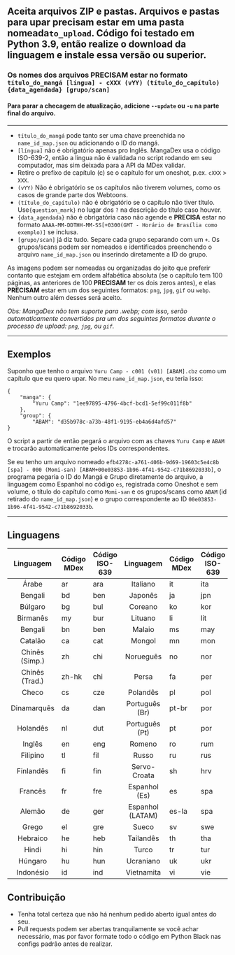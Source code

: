 ## Aceita arquivos ZIP e pastas. Arquivos e pastas para upar precisam estar em uma pasta nomeada`to_upload`. Código foi testado em Python 3.9, então realize o download da linguagem e instale essa versão ou superior.
### Os nomes dos arquivos **PRECISAM** estar no formato `título_do_mangá [língua] - cXXX (vYY) (título_do_capítulo) {data_agendada} [grupo/scan]`
#### Para parar a checagem de atualização, adicione `--update` ou `-u` na parte final do arquivo.

----

- `título_do_mangá` pode tanto ser uma chave preenchida no  `name_id_map.json` ou adicionando o ID do mangá.
- `[língua]` não é obrigatório apenas pro Inglês. MangaDex usa o código ISO-639-2, então a lingua não é validada no script rodando em seu computador, mas sim deixada para a API da MDex validar. 
- Retire o prefixo de capítulo (c) se o capítulo for um oneshot, p.ex. `cXXX` > `XXX`.
- `(vYY)` Não é obrigatório se os capítulos não tiverem volumes, como os casos de grande parte dos Webtoons.
- `(título_do_capítulo)` não é obrigatório se o capítulo não tiver título. Use`{question_mark}` no lugar dos `?` na descrição do título caso houver.
- `{data_agendada}` não é obrigatória caso não agende e **PRECISA** estar no formato `AAAA-MM-DDTHH-MM-SS[+0300(GMT - Horário de Brasília como exemplo)]` se inclusa.
- `[grupo/scan]` já diz tudo. Separe cada grupo separando com um `+`. Os grupos/scans podem ser nomeados e identificados preenchendo o arquivo `name_id_map.json` ou inserindo diretamente a ID do grupo.

As imagens podem ser nomeadas ou organizadas do jeito que preferir contanto que estejam em ordem alfabética absoluta (se o capítulo tem 100 páginas, as anteriores de 100 **PRECISAM** ter os dois zeros antes), e elas **PRECISAM** estar em um dos seguintes formatos: `png`, `jpg`, `gif` ou `webp`. Nenhum outro além desses será aceito. 

*Obs: MangaDex não tem suporte para .webp; com isso, serão automaticamente convertidos pra um dos seguintes formatos durante o processo de upload: `png`, `jpg`, ou `gif`.*

----

## Exemplos
Suponho que tenho o arquivo `Yuru Camp - c001 (v01) [ABAM].cbz` como um capítulo que eu quero upar. No meu `name_id_map.json`, eu teria isso:
```
{
    "manga": {
        "Yuru Camp": "1ee97895-4796-4bcf-bcd1-5ef99c011f8b"
    },
    "group": {
        "ABAM": "d35b978c-a73b-48f1-9195-eb4a6d4afd57"
}
```
O script a partir de então pegará o arquivo com as chaves `Yuru Camp` e  `ABAM` e trocarão automaticamente pelos IDs correspondentes.

Se eu tenho um arquivo nomeado `efb4278c-a761-406b-9d69-19603c5e4c8b [spa] - 000 (Momi-san) [ABAM+00e03853-1b96-4f41-9542-c71b8692033b]`, o programa pegaria o ID do Mangá e Grupo diretamente do arquivo, a linguagem como Espanhol no código `es`, registrada como Oneshot e sem volume, o título do capítulo como `Momi-san` e os grupos/scans como `ABAM` (id retirado do `name_id_map.json`) e o grupo correspondente ao ID `00e03853-1b96-4f41-9542-c71b8692033b`.

----

## Linguagens

| Linguagem       | Código MDex   | Código ISO-639 | Linguagem       | Código MDex   | Código ISO-639 |
|:---------------:| ------------- | -------------- |:---------------:| ------------- | -------------- |
| Árabe           | ar            | ara            | Italiano        | it            | ita            |
| Bengali         | bd            | ben            | Japonês         | ja            | jpn            |
| Búlgaro         | bg            | bul            | Coreano         | ko            | kor            |
| Birmanês        | my            | bur            | Lituano         | li            | lit            |
| Bengali         | bn            | ben            | Malaio          | ms            | may            |
| Catalão         | ca            | cat            | Mongol          | mn            | mon            |
| Chinês (Simp.)  | zh            | chi            | Norueguês       | no            | nor            |
| Chinês (Trad.)  | zh-hk         | chi            | Persa           | fa            | per            |
| Checo           | cs            | cze            | Polandês        | pl            | pol            |
| Dinamarquês     | da            | dan            | Português (Br)  | pt-br         | por            |
| Holandês        | nl            | dut            | Português (Pt)  | pt            | por            |
| Inglês          | en            | eng            | Romeno          | ro            | rum            |
| Filipino        | tl            | fil            | Russo           | ru            | rus            |
| Finlandês       | fi            | fin            | Servo-Croata    | sh            | hrv            |
| Francês         | fr            | fre            | Espanhol (Es)   | es            | spa            |
| Alemão          | de            | ger            | Espanhol (LATAM)| es-la         | spa            |
| Grego           | el            | gre            | Sueco           | sv            | swe            |
| Hebraico        | he            | heb            | Tailandês       | th            | tha            |
| Hindi           | hi            | hin            | Turco           | tr            | tur            |
| Húngaro         | hu            | hun            | Ucraniano       | uk            | ukr            |
| Indonésio       | id            | ind            | Vietnamita      | vi            | vie            |

## Contribuição
- Tenha total certeza que não há nenhum pedido aberto igual antes do seu.
- Pull requests podem ser abertas tranquilamente se você achar necessário, mas por favor formate todo o código em Python Black nas configs padrão antes de realizar.
